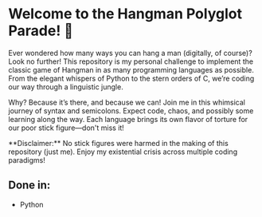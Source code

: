 <!DOCTYPE html>
<html lang="en">
<head>
    <meta charset="UTF-8">
    <meta name="viewport" content="width=device-width, initial-scale=1.0">
</head>
<body>
    <h1>Welcome to the Hangman Polyglot Parade! 🎉</h1>
    <p>
        Ever wondered how many ways you can hang a man (digitally, of course)? Look no further! This repository is my personal challenge to implement the classic game of Hangman in as many programming languages as possible. From the elegant whispers of Python to the stern orders of C, we’re coding our way through a linguistic jungle.
    </p>
    <p>
        Why? Because it’s there, and because we can! Join me in this whimsical journey of syntax and semicolons. Expect code, chaos, and possibly some learning along the way. Each language brings its own flavor of torture for our poor stick figure—don't miss it!
    </p>
    <p class="disclaimer">
        **Disclaimer:** No stick figures were harmed in the making of this repository (just me). Enjoy my existential crisis across multiple coding paradigms!
    </p>
    <h2>Done in:</h2>
    <ul>
        <li>Python</li>
    </ul>
</body>
</html>
